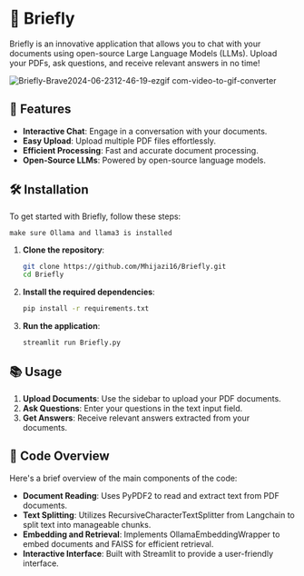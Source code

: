 # 📜 Briefly



Briefly is an innovative application that allows you to chat with your documents using open-source Large Language Models (LLMs). Upload your PDFs, ask questions, and receive relevant answers in no time!

![Briefly-Brave2024-06-2312-46-19-ezgif com-video-to-gif-converter](https://github.com/Mhijazi16/Briefly/assets/45119497/12e3112b-dc66-4624-97c6-6f689e08981c)

## 🚀 Features

- **Interactive Chat**: Engage in a conversation with your documents.
- **Easy Upload**: Upload multiple PDF files effortlessly.
- **Efficient Processing**: Fast and accurate document processing.
- **Open-Source LLMs**: Powered by open-source language models.

## 🛠️ Installation
To get started with Briefly, follow these steps:

`make sure Ollama and llama3 is installed`
1. **Clone the repository**:
    ```sh
    git clone https://github.com/Mhijazi16/Briefly.git
    cd Briefly
    ```

2. **Install the required dependencies**:
    ```sh
    pip install -r requirements.txt
    ```

3. **Run the application**:
    ```sh
    streamlit run Briefly.py
    ```

## 📚 Usage

1. **Upload Documents**: Use the sidebar to upload your PDF documents.
2. **Ask Questions**: Enter your questions in the text input field.
3. **Get Answers**: Receive relevant answers extracted from your documents.

## 📝 Code Overview

Here's a brief overview of the main components of the code:

- **Document Reading**: Uses PyPDF2 to read and extract text from PDF documents.
- **Text Splitting**: Utilizes RecursiveCharacterTextSplitter from Langchain to split text into manageable chunks.
- **Embedding and Retrieval**: Implements OllamaEmbeddingWrapper to embed documents and FAISS for efficient retrieval.
- **Interactive Interface**: Built with Streamlit to provide a user-friendly interface.

